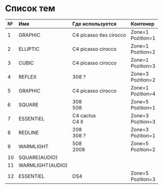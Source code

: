# Список тем

| № | Имя | Где используется | Контенер |
|:---|:---|:---|:---|
|1|GRAPHIC|С4 picasso без cirocco|Zone=1<br>Pozition=1|
|2|ELLIPTIC|C4 picasso cirocco|Zone=1<br>Pozition=2|
|3|CUBIC|C4 picasso cirocco|Zone=1<br>Pozition=3|
|4|REFLEX|308 ?|Zone=3<br>Pozition=2|
|5|GRAPHIC|C4 picasso cirocco|Zone=1<br>Pozition=4|
|6|SQUARE|308<br>508|Zone=5<br>Pozition=1|
|7|ESSENTIEL|C4 cactus<br>C4 II|Zone=3<br>Pozition=3|
|8|REDLINE|208<br>308 ?|Zone=3<br>Pozition=1|
|9|WARMLIGHT|508<br>2008|Zone=5<br>Pozition=2|
|10|SQUARE(AUDIO)|||
|11|WARMLIGHT(AUDIO)|||
|12|ESSENTIEL|DS4|Zone=5<br>Pozition=3|
